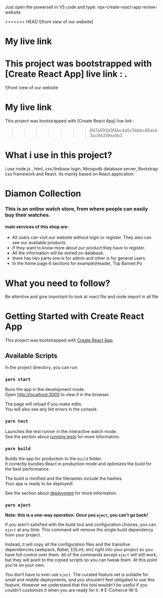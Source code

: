 Just open the powersell in VS code and type: npx-create-react-app review-website

<<<<<<< HEAD
![front view of our website]


# My live link
This project was bootstrapped with [Create React App] live link : .
=======
![front view of our website


# My live link
This project was bootstrapped with [Create React App] live link : 
>>>>>>> 847a593d3f4bc4a5c5bbbc95acb3cc94319ea5b3

# What i use in this project?
i use node.js , html, css,firebase login, Mongodb database server, Bootstrap css framework and React. Its mainly based on React application.

# Diamon Collection
### This is an online watch store, from where people can easily buy their watches.
#### main services of this shop are:
- All users can visit our website without login or register. They also can see our available products.
- If they want to know more about our product they have to  register.
- All the information will be stored on database.
- there has two parts one is for admin and other is for general users.
- In the home page 6 sections for example(Header, Top Banner,Po


# What you need to follow?
Be attentive and give important to look at react file and node import in all file



# Getting Started with Create React App

This project was bootstrapped with [Create React App](https://github.com/facebook/create-react-app).

## Available Scripts

In the project directory, you can run:

### `yarn start`

Runs the app in the development mode.\
Open [http://localhost:3000](http://localhost:3000) to view it in the browser.

The page will reload if you make edits.\
You will also see any lint errors in the console.

### `yarn test`

Launches the test runner in the interactive watch mode.\
See the section about [running tests](https://facebook.github.io/create-react-app/docs/running-tests) for more information.

### `yarn build`

Builds the app for production to the `build` folder.\
It correctly bundles React in production mode and optimizes the build for the best performance.

The build is minified and the filenames include the hashes.\
Your app is ready to be deployed!

See the section about [deployment](https://facebook.github.io/create-react-app/docs/deployment) for more information.

### `yarn eject`

**Note: this is a one-way operation. Once you `eject`, you can’t go back!**

If you aren’t satisfied with the build tool and configuration choices, you can `eject` at any time. This command will remove the single build dependency from your project.

Instead, it will copy all the configuration files and the transitive dependencies (webpack, Babel, ESLint, etc) right into your project so you have full control over them. All of the commands except `eject` will still work, but they will point to the copied scripts so you can tweak them. At this point you’re on your own.

You don’t have to ever use `eject`. The curated feature set is suitable for small and middle deployments, and you shouldn’t feel obligated to use this feature. However we understand that this tool wouldn’t be useful if you couldn’t customize it when you are ready for it.
#   E - C o m e r c e - W - S  
 